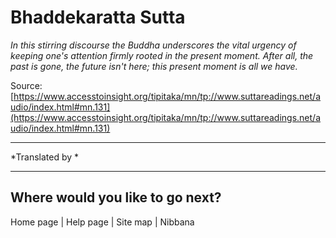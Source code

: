 # Bhaddekaratta Sutta

*In this stirring discourse the Buddha underscores the vital urgency of keeping one's attention firmly rooted in the present moment. After all, the past is gone, the future isn't here; this present moment is all we have.*

Source: [https://www.accesstoinsight.org/tipitaka/mn/tp://www.suttareadings.net/audio/index.html#mn.131](https://www.accesstoinsight.org/tipitaka/mn/tp://www.suttareadings.net/audio/index.html#mn.131)

---

*Translated by *

---

## Where would you like to go next?


Home page
| Help page
| Site map
| Nibbana

